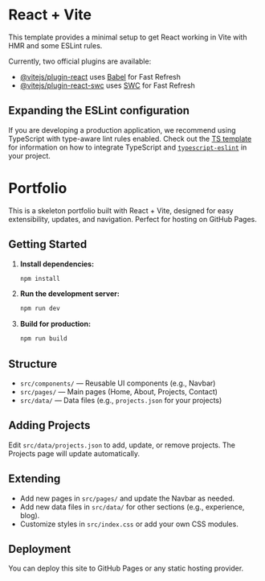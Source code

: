 # React + Vite

This template provides a minimal setup to get React working in Vite with HMR and some ESLint rules.

Currently, two official plugins are available:

- [@vitejs/plugin-react](https://github.com/vitejs/vite-plugin-react/blob/main/packages/plugin-react) uses [Babel](https://babeljs.io/) for Fast Refresh
- [@vitejs/plugin-react-swc](https://github.com/vitejs/vite-plugin-react/blob/main/packages/plugin-react-swc) uses [SWC](https://swc.rs/) for Fast Refresh

## Expanding the ESLint configuration

If you are developing a production application, we recommend using TypeScript with type-aware lint rules enabled. Check out the [TS template](https://github.com/vitejs/vite/tree/main/packages/create-vite/template-react-ts) for information on how to integrate TypeScript and [`typescript-eslint`](https://typescript-eslint.io) in your project.

# Portfolio

This is a skeleton portfolio built with React + Vite, designed for easy extensibility, updates, and navigation. Perfect for hosting on GitHub Pages.

## Getting Started

1. **Install dependencies:**
   ```bash
   npm install
   ```
2. **Run the development server:**
   ```bash
   npm run dev
   ```
3. **Build for production:**
   ```bash
   npm run build
   ```

## Structure

- `src/components/` — Reusable UI components (e.g., Navbar)
- `src/pages/` — Main pages (Home, About, Projects, Contact)
- `src/data/` — Data files (e.g., `projects.json` for your projects)

## Adding Projects

Edit `src/data/projects.json` to add, update, or remove projects. The Projects page will update automatically.

## Extending

- Add new pages in `src/pages/` and update the Navbar as needed.
- Add new data files in `src/data/` for other sections (e.g., experience, blog).
- Customize styles in `src/index.css` or add your own CSS modules.

## Deployment

You can deploy this site to GitHub Pages or any static hosting provider.
